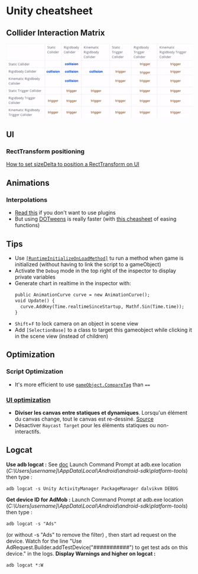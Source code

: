 # Unity cheatsheet

## Collider Interaction Matrix
![Collider Interaction Matrix](img/collider_interaction_matrix.png)

## UI
### RectTransform positioning
[How to set sizeDelta to position a RectTransform on UI](https://stackoverflow.com/a/44474228/5208606)

## Animations
### Interpolations
  * [Read this](https://chicounity3d.wordpress.com/2014/05/23/how-to-lerp-like-a-pro/) if you don't want to use plugins
  * But using [DOTweens](http://dotween.demigiant.com) is really faster (with [this cheasheet](https://easings.net/) of easing functions)
 

## Tips
  * Use [`[RuntimeInitializeOnLoadMethod]`](https://docs.unity3d.com/ScriptReference/RuntimeInitializeOnLoadMethodAttribute.html) tu run a method when game is initialized (without having to link the script to a gameObject)
  * Activate the `Debug` mode in the top right of the inspector to display private variables
  * Generate chart in realtime in the inspector with:
    ```
    public AnimationCurve curve = new AnimationCurve();
    void Update() {
      curve.AddKey(Time.realtimeSinceStartup, Mathf.Sin(Time.time));
    }
    ```
  * `Shift`+`F` to lock camera on an object in scene view
  * Add `[SelectionBase]` to a class to target this gameobject while clicking it in the scene view (instead of children)
  
  

## Optimization

### Script Optimization
  * It's more efficient to use [`gameObject.CompareTag`](https://docs.unity3d.com/ScriptReference/Component.CompareTag.html) than `==`
  
### [UI optimization](https://unity3d.com/fr/how-to/unity-ui-optimization-tips)

* **Diviser les canvas entre statiques et dynamiques**. Lorsqu'un élément du canvas change, tout le canvas est re-dessiné. [Source](https://youtu.be/_wxitgdx-UI?t=23m36s)
* Désactiver `Raycast Target` pour les éléments statiques ou non-interactifs.

## Logcat
**Use adb logcat :**
See [doc](https://developers.google.com/admob/android/test-ads)
Launch Command Prompt at adb.exe location (*C:\Users\[username]\AppData\Local\Android\android-sdk\platform-tools*) then type : 
```
adb logcat -s Unity ActivityManager PackageManager dalvikvm DEBUG
```

**Get device ID for AdMob :**
Launch Command Prompt at adb.exe location (*C:\Users\[username]\AppData\Local\Android\android-sdk\platform-tools*) then type : 
```
adb logcat -s "Ads"
```
(or without -s "Ads" to remove the filter) , then start ad request on the device. Watch for the line "Use AdRequest.Builder.addTestDevice("###########") to get test ads on this device." in the logs.
**Display Warnings and higher on logcat :**
```
adb logcat *:W
```